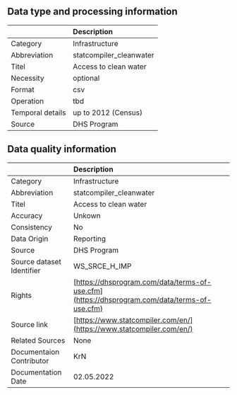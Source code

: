 ## Data type and processing information 

|                  | Description             |
|:-----------------|:------------------------|
| Category         | Infrastructure          |
| Abbreviation     | statcompiler_cleanwater |
| Titel            | Access to clean water   |
| Necessity        | optional                |
| Format           | csv                     |
| Operation        | tbd                     |
| Temporal details | up to 2012 (Census)     |
| Source           | DHS Program             |

## Data quality information 

|                           | Description                                                                                  |
|:--------------------------|:---------------------------------------------------------------------------------------------|
| Category                  | Infrastructure                                                                               |
| Abbreviation              | statcompiler_cleanwater                                                                      |
| Titel                     | Access to clean water                                                                        |
| Accuracy                  | Unkown                                                                                       |
| Consistency               | No                                                                                           |
| Data Origin               | Reporting                                                                                    |
| Source                    | DHS Program                                                                                  |
| Source dataset Identifier | WS_SRCE_H_IMP                                                                                |
| Rights                    | [https://dhsprogram.com/data/terms-of-use.cfm](https://dhsprogram.com/data/terms-of-use.cfm) |
| Source link               | [https://www.statcompiler.com/en/](https://www.statcompiler.com/en/)                         |
| Related Sources           | None                                                                                         |
| Documentaion Contributor  | KrN                                                                                          |
| Documentation Date        | 02.05.2022                                                                                   |